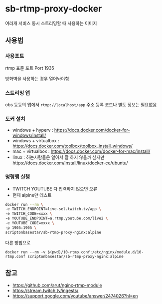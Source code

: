 # sb-rtmp-proxy-docker

여러개 서비스 동시 스트리밍할 때 사용하는 이미지

## 사용법

### 사용포트

rtmp 표준 포트
Port 1935

방화벽을 사용하는 경우 열어놔야함

### 스트리밍 앱

obs 등등의 앱에서 `rtmp://localhost/app` 주소 등록 코드나 별도 정보는 필요없음

### 도커 설치

* windows + hyperv : https://docs.docker.com/docker-for-windows/install/
* windows + virtualbox : https://docs.docker.com/toolbox/toolbox_install_windows/
* mac + virtualbox : https://docs.docker.com/docker-for-mac/install/
* linux : 하는사람들은 알아서 잘 하지 않을까 싶지만  https://docs.docker.com/install/linux/docker-ce/ubuntu/

### 명령행 실행

* TWITCH YOUTUBE 다 입력하지 않으면 오류
* 현재 alpine만 테스트

```bash
docker run --rm \
-e TWITCH_ENDPOINT=live-sel.twitch.tv/app \
-e TWITCH_CODE=xxxx \
-e YOUTUBE_ENDPOINT=a.rtmp.youtube.com/live2 \
-e YOUTUBE_CODE=xxxx \
-p 1905:1905 \
scriptonbasestar/sb-rtmp-proxy-nginx:alpine
```

다른 방법으로

`docker run --rm -v $(pwd)/10-rtmp.conf:/etc/nginx/module.d/10-rtmp.conf scriptonbasestar/sb-rtmp-proxy-nginx:alpine`

## 참고

* https://github.com/arut/nginx-rtmp-module
* https://stream.twitch.tv/ingests/
* https://support.google.com/youtube/answer/2474026?hl=en
